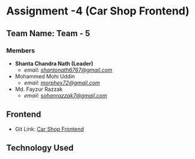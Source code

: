 # Assignment -4 (Car Shop Frontend)

## Team Name: Team - 5
### Members
- **Shanta Chandra Nath (Leader)**
  * *email: shantonath6767@gmail.com*
- Mohammed Mohi Uddin
  * *email: morphex72@gmail.com*
- Md. Fayzur Razzak
  * *email: sohanrazzak7@gmail.com*


## Frontend
- Git Link: [Car Shop Frontend](https://github.com/SohanRazzak/Car-Shop-Frontend-Assignment-4)



## Technology Used
